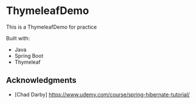 # ThymeleafDemo
 
This is a ThymeleafDemo for practice 

Built with:
    
- Java  
- Spring Boot
- Thymeleaf

## Acknowledgments 
 
* [Chad Darby] https://www.udemy.com/course/spring-hibernate-tutorial/ 

